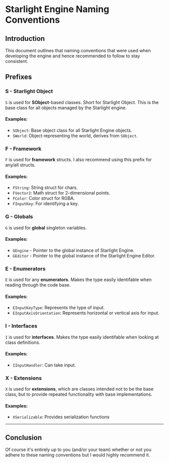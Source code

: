 # Starlight Engine Naming Conventions

## Introduction
This document outlines that naming conventions that were used when developing the engine and hence recommended to follow to stay consistent.

## Prefixes

### S - Starlight Object
`S` is used for **SObject**-based classes. Short for Starlight Object. This is the base class for all objects managed by the Starlight engine.
#### Examples:
* `SObject`: Base object class for all Starlight Engine objects.
* `SWorld`: Object representing the world, derives from `SObject`.

### F - Framework
`F` is used for **framework** structs. I also recommend using this prefix for any/all structs.
#### Examples:
* `FString`: String struct for chars.
* `FVector2`: Math struct for 2-dimensional points.
* `FColor`: Color struct for RGBA.
* `FInputKey`: For identifying a key.

### G - Globals
`G` is used for **global** singleton variables.
#### Examples:
* `GEngine` - Pointer to the global instance of Starlight Engine.
* `GEditor` - Pointer to the global instance of the Starlight Engine Editor.

### E - Enumerators
`E` is used for any **enumerators**. Makes the type easily identifable when reading through the code base.
#### Examples:
* `EInputKeyType`: Represents the type of input.
* `EInputAxisOrientation`: Represents horizontal or vertical axis for input.

### I - Interfaces
`I` is used for **interfaces**. Makes the type easily identifable when looking at class definitions.
#### Examples:
* `IInputHandler`: Can take input.

### X - Extensions
`X` is used for **extensions**, which are classes intended not to be the base class, but to provide repeated functionality with base implementations.
#### Examples:
* `XSerializable`: Provides serialization functions

---

## Conclusion
Of course it's entirely up to you (and/or your team) whether or not you adhere to these naming conventions but I would highly recommend it.
